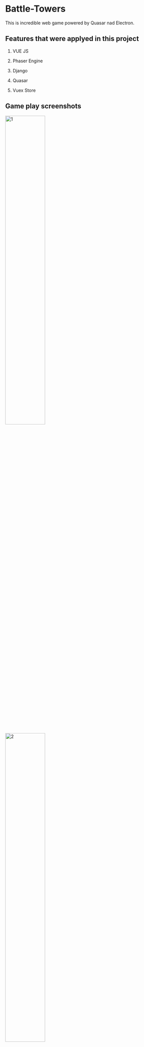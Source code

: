 # Battle-Towers

This is incredible web game powered by Quasar nad Electron. 

## Features that were applyed in this project
1) VUE JS

2) Phaser Engine

3) Django

4) Quasar

5) Vuex Store

## Game play screenshots

<p>
  <img src="https://github.com/user-attachments/assets/9497dd9d-423d-49db-92dc-a9508a894339" alt="1" style="width: 50%; height: auto;"/>
  <img src="https://github.com/user-attachments/assets/9e75dc3c-3be6-4c5e-a878-c627492ddede" alt="2" style="width: 50%; height: auto;"/>
  <img src="https://github.com/user-attachments/assets/96c2e49e-5f84-4fe0-8c83-f36fb1a75b12" alt="3" style="width: 50%; height: auto;"/>
  <img src="https://github.com/user-attachments/assets/a80fa64a-8058-4734-a197-c851b7788722" alt="3" style="width: 50%; height: auto;"/>
  <img src="https://github.com/user-attachments/assets/28d9d8b4-b854-41fa-9293-4f0c9aad94ff" alt="3" style="width: 50%; height: auto;"/>
</p>

## Screenshots of menu & login/registeration

<p>
  <img src="https://github.com/user-attachments/assets/89a181f0-f84f-461f-8d33-ee2b2acd816d" alt="1" style="width: 50%; height: auto;"/>
  <img src="https://github.com/user-attachments/assets/2b95d7e9-77b9-4b73-aae2-f30420be8ea3" alt="2" style="width: 50%; height: auto;"/>
  <img src="https://github.com/user-attachments/assets/d7b55bdd-1be7-43ba-9598-d5cf428132a2" alt="3" style="width: 50%; height: auto;"/>
</p>

## Recommended IDE Setup

[VSCode](https://code.visualstudio.com/) + [Volar](https://marketplace.visualstudio.com/items?itemName=Vue.volar) (and disable Vetur).

## Customize configuration

See [Vite Configuration Reference](https://vite.dev/config/).

## Project Setup

```sh
npm install
```

### Compile and Hot-Reload for Development

```sh
npm run dev
```

### Compile and Minify for Production

```sh
npm run build
```
